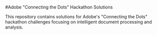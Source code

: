 #Adobe "Connecting the Dots" Hackathon Solutions

This repository contains solutions for Adobe's "Connecting the Dots" hackathon challenges focusing on intelligent document processing and analysis.